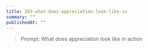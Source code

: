 ```yaml
---
title: 203-what-does-appreciation-look-like-in
summary: ""
publishedAt: ""
---
```


> Prompt: What does appreciation look like in action


